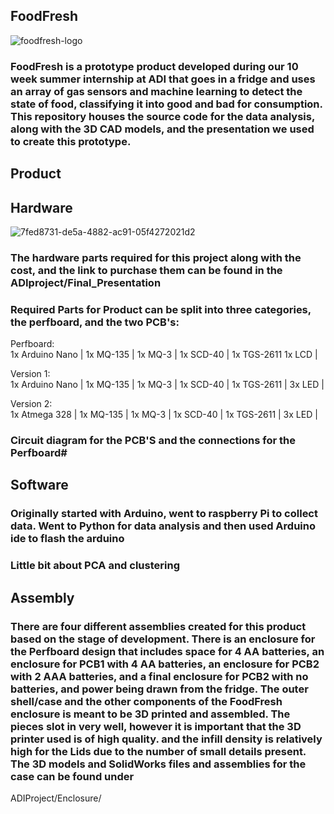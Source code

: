 ## FoodFresh
![foodfresh-logo](https://github.com/benkw26/ADIProject/assets/139574358/480a30d8-162e-43be-a789-5a89637f2222)

### FoodFresh is a prototype product developed during our 10 week summer internship at ADI that goes in a fridge and uses an array of gas sensors and machine learning to detect the state of food, classifying it into good and bad for consumption. This repository houses the source code for the data analysis, along with the 3D CAD models, and the presentation we used to create this prototype.  

## Product

## Hardware
![7fed8731-de5a-4882-ac91-05f4272021d2](https://github.com/benkw26/ADIProject/assets/139574358/61dbfdaa-7cf9-4c14-ad59-47b029221ff0)
### The hardware parts required for this project along with the cost, and the link to purchase them can be found in the ADIproject/Final_Presentation                                                                                                                          
### Required Parts for Product can be split into three categories, the perfboard, and the two PCB's: 
Perfboard:                               
1x Arduino Nano |
1x MQ-135 |
1x MQ-3 |
1x SCD-40 |
1x TGS-2611 
1x LCD |

Version 1:                               
1x Arduino Nano |
1x MQ-135 |
1x MQ-3 |
1x SCD-40 |
1x TGS-2611 |
3x LED |

Version 2:                               
1x Atmega 328 |
1x MQ-135 |
1x MQ-3 |
1x SCD-40 |
1x TGS-2611 |
3x LED |

### Circuit diagram for the PCB'S and the connections for the Perfboard#


## Software
### Originally started with Arduino, went to raspberry Pi to collect data. Went to Python for data analysis and then used Arduino ide to flash the arduino
### Little bit about PCA and clustering

## Assembly
### There are four different assemblies created for this product based on the stage of development. There is an enclosure for the Perfboard design that includes space for 4 AA batteries, an enclosure for PCB1 with 4 AA batteries, an enclosure for PCB2 with 2 AAA batteries, and a final enclosure for PCB2 with no batteries, and power being drawn from the fridge. The outer shell/case and the other components of the FoodFresh enclosure is meant to be 3D printed and assembled. The pieces slot in very well, however it is important that the 3D printer used is of high quality. and the infill density is relatively high for the Lids due to the number of small details present. The 3D models and SolidWorks files and assemblies for the case can be found under 
ADIProject/Enclosure/

